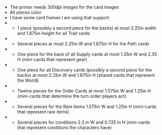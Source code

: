 - The printer needs 300dpi images for the card images
- All pieces color
- I have some card frames I am using that support:
- - 1 piece (possibly a second piece for the backs) at most 2.25in width and 1.875in height for all Trait cards
- - Several pieces at most 2.25in W and 1.875in H for the Path cards
- - One piece for the back of all Supply cards at most 1.35in W and 2.35 H (mini-cards that represent gear)
- - One piece for all Discovery cards (possibly a second piece for the backs) at most 2.25in W and 1.875in H (shared cards that represent the World)
- - Twelve pieces for the Order Cards at most 1.575in W and 1.25in H (mini-cards that determine the turn order players act)
- - Several pieces for the Rare Items 1.575in W and 1.25in H (mini-cards that represent rare items)
- - Several pieces for conditions 2.3 in W and 0.725 in H (mini-cards that represent conditions the characters have)